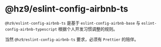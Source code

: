 # @hz9/eslint-config-airbnb-ts

`@hz9/eslint-config-airbnb-ts` 是基于 `eslint-config-airbnb-base` 与 `eslint-config-airbnb-typescript` 根据个人开发习惯调整的规则。

当然 `@hz9/eslint-config-airbnb-ts` 要求，必须有 `Prettier` 的陪伴。
